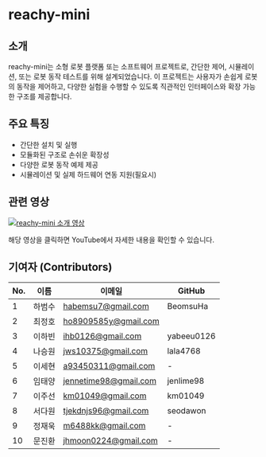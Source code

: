 # reachy-mini

## 소개

reachy-mini는 소형 로봇 플랫폼 또는 소프트웨어 프로젝트로, 간단한 제어, 시뮬레이션, 또는 로봇 동작 테스트를 위해 설계되었습니다. 이 프로젝트는 사용자가 손쉽게 로봇의 동작을 제어하고, 다양한 실험을 수행할 수 있도록 직관적인 인터페이스와 확장 가능한 구조를 제공합니다.

## 주요 특징

- 간단한 설치 및 실행
- 모듈화된 구조로 손쉬운 확장성
- 다양한 로봇 동작 예제 제공
- 시뮬레이션 및 실제 하드웨어 연동 지원(필요시)

## 관련 영상

[![reachy-mini 소개 영상](https://img.youtube.com/vi/JvdBJZ-qR18/0.jpg)](https://youtu.be/JvdBJZ-qR18?si=qhe4JHv3QVOF-5la)

해당 영상을 클릭하면 YouTube에서 자세한 내용을 확인할 수 있습니다.

## 기여자 (Contributors)

| No. | 이름 | 이메일 | GitHub |
|-----|------|--------|---------|
| 1 | 하범수 | habemsu7@gmail.com | BeomsuHa |
| 2 | 최정호 | ho8909585y@gmail.com   |  |
| 3 | 이하빈 | ihb0126@gmail.com | yabeeu0126 |
| 4 | 나승원 | jws10375@gmail.com | lala4768 |
| 5 | 이세현 | a93450311@gmail.com | - |
| 6 | 임태양 | jennetime98@gmail.com | jenlime98 |
| 7 | 이주선 | km01049@gmail.com | km01049 |
| 8 | 서다원 | tjekdnjs96@gmail.com | seodawon |
| 9 | 정재욱 | m6488kk@gmail.com | - |
| 10 | 문진환 | jhmoon0224@gmail.com  | - |
